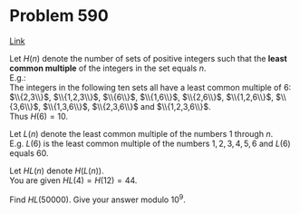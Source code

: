 # Problem 590

[Link](https://projecteuler.net/problem=590)

Let $H(n)$ denote the number of sets of positive integers such that the **least common multiple** of the integers in the set equals $n$.  
E.g.:  
The integers in the following ten sets all have a least common multiple of $6$:  
$\\{2,3\\}$, $\\{1,2,3\\}$, $\\{6\\}$, $\\{1,6\\}$, $\\{2,6\\}$, $\\{1,2,6\\}$, $\\{3,6\\}$, $\\{1,3,6\\}$, $\\{2,3,6\\}$ and $\\{1,2,3,6\\}$.  
Thus $H(6)=10$. 

Let $L(n)$ denote the least common multiple of the numbers $1$ through $n$.  
E.g. $L(6)$ is the least common multiple of the numbers $1,2,3,4,5,6$ and $L(6)$ equals $60$. 

Let $HL(n)$ denote $H(L(n))$.  
You are given $HL(4)=H(12)=44$. 

Find $HL(50000)$. Give your answer modulo $10^9$.